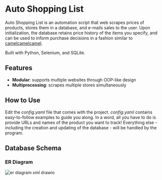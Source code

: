 # Auto Shopping List

Auto Shopping List is an automation script that web scrapes prices of products, stores them in a database, and e-mails sales to the user. Upon initialization, the database retains price history of the items you specify, and can be used to inform purchase decisions in a fashion similar to [camelcamelcamel](https://www.camelcamelcamel.ca/).

Built with Python, Selenium, and SQLite.

## Features

- **Modular**: supports multiple websites through OOP-like design
- **Multiprocessing**: scrapes multiple stores simultaneously

## How to Use

Edit the *config.yaml* file that comes with the project. *config.yaml* contains easy-to-follow examples to guide you along.
In a word, all you have to do is provide URLs and names of the product you want to track! Everything else - including the creation and updating of the database - will be handled by the program.

## Database Schema

### ER Diagram

![er diagram xml drawio](https://github.com/louieluuu/auto-shopping-list/assets/112336312/6262398a-a97f-4e28-84d4-0e1cd91257c9)
